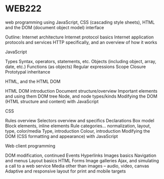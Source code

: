 # WEB222
web programming using JavaScript, CSS (cascading style sheets), HTML and the DOM (document object model) interface

Outline:
Internet architecture
Internet protocol basics
Internet application protocols and services
HTTP specifically, and an overview of how it works

JavaScript

Types
Syntax, operators, statements, etc.
Objects (including object, array, date, etc.)
Functions (as objects)
Regular expressions
Scope
Closure
Prototypal inheritance


HTML, and the HTML DOM

HTML DOM introduction
Document structure/overview
Important elements and using them
DOM tree
Node, and node types/kinds
Modifying the DOM (HTML structure and content) with JavaScript


CSS

Rules overview
Selectors overview and specifics
Declarations
Box model
Block elements, inline elements
Rule categories… normalization, layout, type, color/media
Type, introduction
Colour, introduction
Modifying the DOM (CSS formatting and appearance) with JavaScript


Web client programming 

DOM modification, continued
Events
Hyperlinks
Images basics
Navigation and menus
Layout basics
HTML Forms
Image galleries
Ajax, and simulating a call to a web service
Media other than images – audio, video, canvas
Adaptive and responsive layout for print and mobile targets
